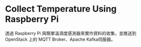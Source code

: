# Collect Temperature Using Raspberry Pi
透過 Raspberry Pi 與簡單溫濕度感測器來實作資料的收集，並推送到 OpenStack 上的 MQTT Broker、Apache Kafka伺服器。





